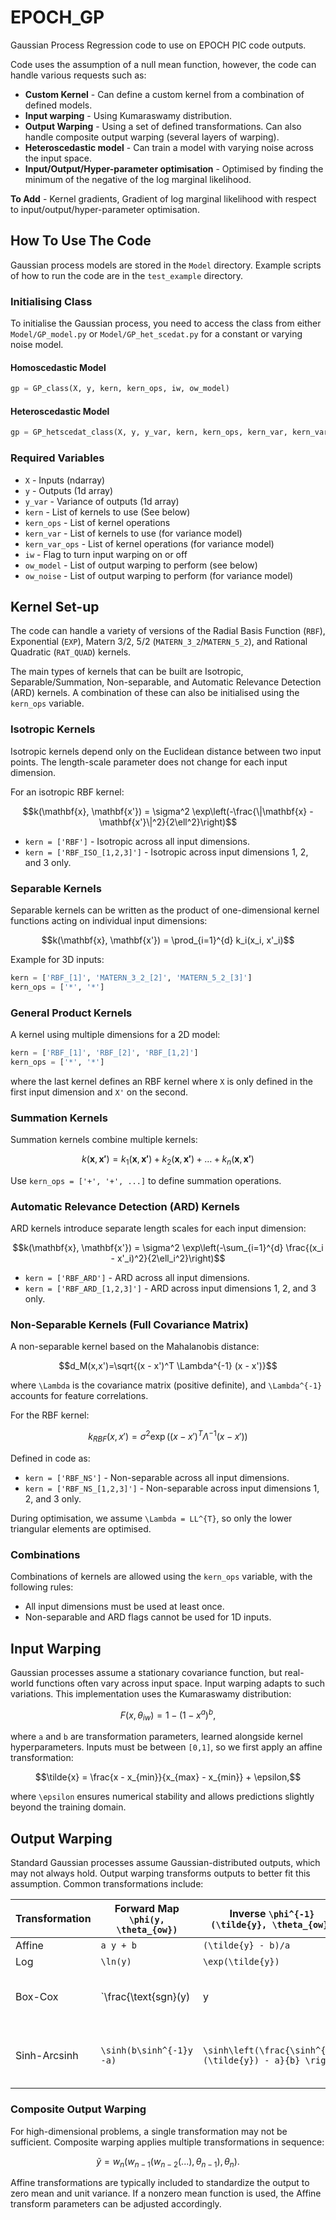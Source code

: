 # EPOCH_GP

Gaussian Process Regression code to use on EPOCH PIC code outputs.

Code uses the assumption of a null mean function, however, the code can handle various requests such as:

* **Custom Kernel** - Can define a custom kernel from a combination of defined models.
* **Input warping** - Using Kumaraswamy distribution.
* **Output Warping** - Using a set of defined transformations. Can also handle composite output warping (several layers of warping).
* **Heteroscedastic model** - Can train a model with varying noise across the input space.
* **Input/Output/Hyper-parameter optimisation** - Optimised by finding the minimum of the negative of the log marginal likelihood.

**To Add** - Kernel gradients, Gradient of log marginal likelihood with respect to input/output/hyper-parameter optimisation.

## How To Use The Code

Gaussian process models are stored in the `Model` directory. Example scripts of how to run the code are in the `test_example` directory.

### Initialising Class

To initialise the Gaussian process, you need to access the class from either `Model/GP_model.py` or `Model/GP_het_scedat.py` for a constant or varying noise model.

#### Homoscedastic Model
```python
gp = GP_class(X, y, kern, kern_ops, iw, ow_model)
```
#### Heteroscedastic Model
```python
gp = GP_hetscedat_class(X, y, y_var, kern, kern_ops, kern_var, kern_var_ops, iw, ow_model, ow_noise)
```

### Required Variables

* `X` - Inputs (ndarray)
* `y` - Outputs (1d array)
* `y_var` - Variance of outputs (1d array)
* `kern` - List of kernels to use (See below)
* `kern_ops` - List of kernel operations
* `kern_var` - List of kernels to use (for variance model)
* `kern_var_ops` - List of kernel operations (for variance model)
* `iw` - Flag to turn input warping on or off
* `ow_model` - List of output warping to perform (see below)
* `ow_noise` - List of output warping to perform (for variance model)

## Kernel Set-up

The code can handle a variety of versions of the Radial Basis Function (`RBF`), Exponential (`EXP`), Matern 3/2, 5/2 (`MATERN_3_2`/`MATERN_5_2`), and Rational Quadratic (`RAT_QUAD`) kernels.

The main types of kernels that can be built are Isotropic, Separable/Summation, Non-separable, and Automatic Relevance Detection (ARD) kernels. A combination of these can also be initialised using the `kern_ops` variable.

### Isotropic Kernels

Isotropic kernels depend only on the Euclidean distance between two input points. The length-scale parameter does not change for each input dimension.

For an isotropic RBF kernel:
```math
k(\mathbf{x}, \mathbf{x'}) = \sigma^2 \exp\left(-\frac{\|\mathbf{x} - \mathbf{x'}\|^2}{2\ell^2}\right)
```
* `kern = ['RBF']` - Isotropic across all input dimensions.
* `kern = ['RBF_ISO_[1,2,3]']` - Isotropic across input dimensions 1, 2, and 3 only.

### Separable Kernels

Separable kernels can be written as the product of one-dimensional kernel functions acting on individual input dimensions:
```math
k(\mathbf{x}, \mathbf{x'}) = \prod_{i=1}^{d} k_i(x_i, x'_i)
```
Example for 3D inputs:
```python
kern = ['RBF_[1]', 'MATERN_3_2_[2]', 'MATERN_5_2_[3]']
kern_ops = ['*', '*']
```

### General Product Kernels

A kernel using multiple dimensions for a 2D model:
```python
kern = ['RBF_[1]', 'RBF_[2]', 'RBF_[1,2]']
kern_ops = ['*', '*']
```
where the last kernel defines an RBF kernel where `X` is only defined in the first input dimension and `X'` on the second.

### Summation Kernels

Summation kernels combine multiple kernels:
```math
k(\mathbf{x}, \mathbf{x'}) = k_1(\mathbf{x}, \mathbf{x'}) + k_2(\mathbf{x}, \mathbf{x'}) + \dots + k_n(\mathbf{x}, \mathbf{x'})
```
Use `kern_ops = ['+', '+', ...]` to define summation operations.

### Automatic Relevance Detection (ARD) Kernels

ARD kernels introduce separate length scales for each input dimension:
```math
k(\mathbf{x}, \mathbf{x'}) = \sigma^2 \exp\left(-\sum_{i=1}^{d} \frac{(x_i - x'_i)^2}{2\ell_i^2}\right)
```
* `kern = ['RBF_ARD']` - ARD across all input dimensions.
* `kern = ['RBF_ARD_[1,2,3]']` - ARD across input dimensions 1, 2, and 3 only.

### Non-Separable Kernels (Full Covariance Matrix)

A non-separable kernel based on the Mahalanobis distance:
```math
d_M(x,x')=\sqrt{(x - x')^T \Lambda^{-1} (x - x')}
```
where `\Lambda` is the covariance matrix (positive definite), and `\Lambda^{-1}` accounts for feature correlations.

For the RBF kernel:
```math
k_{RBF}(x,x′)=\sigma^2\exp\left((x - x')^T \Lambda^{-1} (x - x')\right)
```
Defined in code as:
* `kern = ['RBF_NS']` - Non-separable across all input dimensions.
* `kern = ['RBF_NS_[1,2,3]']` - Non-separable across input dimensions 1, 2, and 3 only.

During optimisation, we assume `\Lambda = LL^{T}`, so only the lower triangular elements are optimised.

### Combinations

Combinations of kernels are allowed using the `kern_ops` variable, with the following rules:
* All input dimensions must be used at least once.
* Non-separable and ARD flags cannot be used for 1D inputs.

## Input Warping

Gaussian processes assume a stationary covariance function, but real-world functions often vary across input space. Input warping adapts to such variations. This implementation uses the Kumaraswamy distribution:

```math
F(x, \theta_{iw}) = 1 - (1 - x^a)^b,
```

where `a` and `b` are transformation parameters, learned alongside kernel hyperparameters. Inputs must be between `[0,1]`, so we first apply an affine transformation:

```math
\tilde{x} = \frac{x - x_{min}}{x_{max} - x_{min}} + \epsilon,
```

where `\epsilon` ensures numerical stability and allows predictions slightly beyond the training domain.

## Output Warping

Standard Gaussian processes assume Gaussian-distributed outputs, which may not always hold. Output warping transforms outputs to better fit this assumption. Common transformations include:

| Transformation | Forward Map `\phi(y, \theta_{ow})` | Inverse `\phi^{-1}(\tilde{y}, \theta_{ow})`              | Jacobian `d\phi/dy`                                |                                                                  |         |   |          |
| -------------- | ---------------------------------- | -------------------------------------------------------- | -------------------------------------------------- | ---------------------------------------------------------------- | ------- | - | -------- |
| Affine         | `a y + b`                          | `(\tilde{y} - b)/a`                                      | `a`                                                |                                                                  |         |   |          |
| Log            | `\ln(y)`                           | `\exp(\tilde{y})`                                        | `1/y`                                              |                                                                  |         |   |          |
| Box-Cox        | \`\frac{\text{sgn}(y)              | y                                                        | ^{a-1} - 1}{a-1}\`                                 | `\frac{\text{sgn}((a-1)\tilde{y} +1)}{(a-1)\tilde{y} + 1}^{a-1}` | \`(a-1) | y | ^{a-2}\` |
| Sinh-Arcsinh   | `\sinh(b\sinh^{-1}y -a)`           | `\sinh\left(\frac{\sinh^{-1}(\tilde{y}) - a}{b} \right)` | `\frac{b \cosh(b \sinh^{-1}y -a)}{\sqrt{1 + y^2}}` |                                                                  |         |   |          |

### Composite Output Warping

For high-dimensional problems, a single transformation may not be sufficient. Composite warping applies multiple transformations in sequence:

```math
\tilde{y} = w_n(w_{n-1}(w_{n-2}(...), \theta_{n-1}), \theta_n).
```

Affine transformations are typically included to standardize the output to zero mean and unit variance. If a nonzero mean function is used, the Affine transform parameters can be adjusted accordingly.

